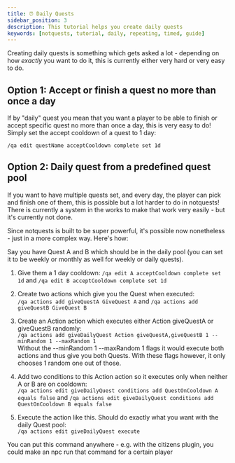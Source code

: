 ```yaml
---
title: ⏰ Daily Quests
sidebar_position: 3
description: This tutorial helps you create daily quests
keywords: [notquests, tutorial, daily, repeating, timed, guide]
---
```


Creating daily quests is something which gets asked a lot - depending on how *exactly* you want to do it, this is currently either very hard or very easy to do.

## Option 1: Accept or finish a quest no more than once a day

If by "daily" quest you mean that you want a player to be able to finish or accept specific quest no more than once a day, this is very easy to do! Simply set the accept cooldown of a quest to 1 day:

`/qa edit questName acceptCooldown complete set 1d`

## Option 2: Daily quest from a predefined quest pool

If you want to have multiple quests set, and every day, the player can pick and finish one of them, this is possible but a lot harder to do in notquests! There is currently a system in the works to make that work very easily - but it's currently not done.

Since notquests is built to be super powerful, it's possible now nonetheless - just in a more complex way. Here's how:

Say you have Quest A and B which should be in the daily pool (you can set it to be weekly or monthly as well for weekly or daily quests).
1. Give them a 1 day cooldown: `/qa edit A acceptCooldown complete set 1d` and `/qa edit B acceptCooldown complete set 1d`

2. Create two actions which give you the Quest when executed:<br/>
`/qa actions add giveQuestA GiveQuest A` and
`/qa actions add giveQuestB GiveQuest B`

3. Create an Action action which executes either Action giveQuestA or giveQuestB randomly:<br/>
`/qa actions add giveDailyQuest Action giveQuestA,giveQuestB 1 --minRandom 1 --maxRandom 1`<br/>
Without the --minRandom 1 --maxRandom 1 flags it would execute both actions and thus give you both Quests. With these flags however, it only chooses 1 random one out of those.

4. Add two conditions to this Action action so it executes only when neither A or B are on cooldown:<br/>
`/qa actions edit giveDailyQuest conditions add QuestOnCooldown A equals false` and
`/qa actions edit giveDailyQuest conditions add QuestOnCooldown B equals false`

5. Execute the action like this. Should do exactly what you want with the daily Quest pool:<br/>
`/qa actions edit giveDailyQuest execute`

You can put this command anywhere - e.g. with the citizens plugin, you could make an npc run that command for a certain player